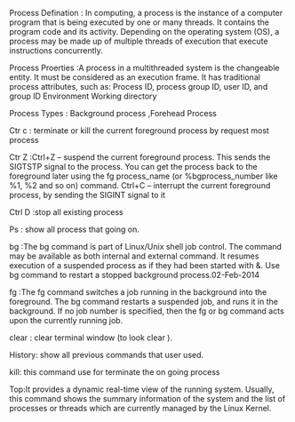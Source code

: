 Process Defination : In computing, a process is the instance of a computer program that is being executed by one or many threads. It contains the program code and its activity. Depending on the operating system (OS), a process may be made up of multiple threads of execution that execute instructions concurrently.


Process Proerties :A process in a multithreaded system is the changeable entity.
It must be considered as an execution frame. It has traditional process attributes, such as:
Process ID, process group ID, user ID, and group ID
Environment
Working directory


Process Types : Background process ,Forehead Process 

Ctr c : terminate or kill the current foreground process by request most process 

Ctr Z :Ctrl+Z – suspend the current foreground process. This sends the SIGTSTP signal to the process. You can get the process back to the foreground later using the fg process_name (or %bgprocess_number like %1, %2 and so on) command. Ctrl+C – interrupt the current foreground process, by sending the SIGINT signal to it

Ctrl D :stop all existing process 


Ps : show all process that going on.

bg :The bg command is part of Linux/Unix shell job control. The command may be available as both internal and external command. It resumes execution of a suspended process as if they had been started with &. Use bg command to restart a stopped background process.02-Feb-2014

fg :The fg command switches a job running in the background into the foreground. The bg command restarts a suspended job, and runs it in the background. If no job number is specified, then the fg or bg command acts upon the currently running job.


clear : clear terminal window (to look clear ).


History: show all previous commands that user used.

kill: this command use for terminate the on going process 


Top:It provides a dynamic real-time view of the running system. Usually, this command shows the summary information of the system and the list of processes or threads which are currently managed by the Linux Kernel.
